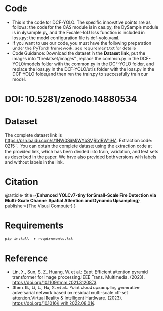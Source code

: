 # Code
* This is the code for DCF-YOLO. The specific innovative points are as follows: the code for the CAS module is in cas.py, the DySample module is in dysample.py, and the Focaler-IoU loss function is included in loss.py; the model configuration file is dcf-yolo.yaml.
* If you want to use our code, you must have the following preparation under the PyTorch framework: see requirement.txt for details
* Code Guidance: Download the dataset in the **Dataset** **link**, put the  images  into "firedatset/images" ,replace the common.py in the DCF-YOLO/models folder with the common.py in the DCF-YOLO folder, and replace the loss.py in the DCF-YOLO/utils folder with the loss.py in the DCF-YOLO folder,and then run the train.py to successfully train our model.

# DOI: 10.5281/zenodo.14880534

# Dataset
The complete dataset link is https://pan.baidu.com/s/1NW0S6MjWYbSVjRb1RW1iHA.
Extraction code: 0215；
You can obtain the complete dataset using the extraction code at the provided link, which has been divided into train, validation, and test sets as described in the paper. We have also provided both versions with labels and without labels in the link.

# Citation
@article{
  title={**Enhanced YOLOv7-tiny for Small-Scale Fire Detection via Multi-Scale Channel Spatial Attention and Dynamic Upsampling**},
  publisher={The Visual Computer}
}

# Requirements
```python  
pip install -r requirements.txt  
```

# Reference
*	Lin, X., Sun, S. Z., Huang, W. et al.: Eapt: Efficient attention pyramid transformer for image processing.IEEE Trans. Multimedia. (2023). https://doi.org/10.1109/tmm.2021.3120873.
*	Shen, B., Li, L., Hu, X. et al.: Point cloud upsampling generative adversarial network based on residual multi-scale off-set attention.Virtual Reality & Intelligent Hardware. (2023). https://doi.org/10.1016/j.vrih.2022.08.016.





